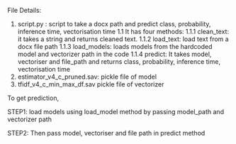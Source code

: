 File Details:
1. script.py : script to take a docx path and predict class, probability, inference time, vectorisation time
	1.1 It has four methods:
		1.1.1 clean_text: it takes a string and returns cleaned text.
		1.1.2 load_text: load text from a docx file path
		1.1.3 load_models: loads models from the hardcoded model and vectorizer path in the code
		1.1.4 predict: It takes model, vectoriser and file_path and returns class, probability, inference time, vectorisation time
2. estimator_v4_c_pruned.sav: pickle file of model
3. tfidf_v4_c_min_max_df.sav pickle file of vectorizer

To get prediction, 

STEP1: load models using load_model method by passing model_path and vectorizer path

STEP2: Then pass model, vectoriser and file path in predict method	
